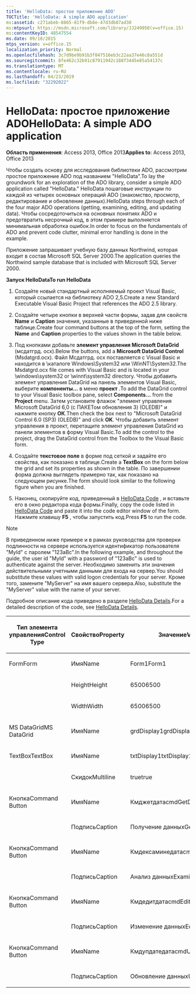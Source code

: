 ```yaml
---
title: 'HelloData: простое приложение ADO'
TOCTitle: 'HelloData: A simple ADO application'
ms:assetid: c271abeb-8865-81f9-db8e-47d3db87ad30
ms:mtpsurl: https://msdn.microsoft.com/library/JJ249950(v=office.15)
ms:contentKeyID: 48547554
ms.date: 09/18/2015
mtps_version: v=office.15
localization_priority: Normal
ms.openlocfilehash: 3c7d9be9b91b3f847516eb3c22aa37e46c8a551d
ms.sourcegitcommit: 8fe462c32b91c87911942c188f3445e85a54137c
ms.translationtype: MT
ms.contentlocale: ru-RU
ms.lasthandoff: 04/23/2019
ms.locfileid: "32292022"
---
```

# <a name="hellodata-a-simple-ado-application"></a><span data-ttu-id="5b991-102">HelloData: простое приложение ADO</span><span class="sxs-lookup"><span data-stu-id="5b991-102">HelloData: A simple ADO application</span></span>

<span data-ttu-id="5b991-103">**Область применения**: Access 2013, Office 2013</span><span class="sxs-lookup"><span data-stu-id="5b991-103">**Applies to**: Access 2013, Office 2013</span></span>

<span data-ttu-id="5b991-104">Чтобы создать основу для исследования библиотеки ADO, рассмотрим простое приложение ADO под названием "HelloData".</span><span class="sxs-lookup"><span data-stu-id="5b991-104">To lay the groundwork for an exploration of the ADO library, consider a simple ADO application called "HelloData."</span></span> <span data-ttu-id="5b991-105">HelloData пошаговые инструкции по каждой из четырех основных операций ADO (знакомство, просмотр, редактирование и обновление данных).</span><span class="sxs-lookup"><span data-stu-id="5b991-105">HelloData steps through each of the four major ADO operations (getting, examining, editing, and updating data).</span></span> <span data-ttu-id="5b991-106">Чтобы сосредоточиться на основных понятиях ADO и предотвратить несрочный код, в этом примере выполняется минимальная обработка ошибок.</span><span class="sxs-lookup"><span data-stu-id="5b991-106">In order to focus on the fundamentals of ADO and prevent code clutter, minimal error handling is done in the example.</span></span>

<span data-ttu-id="5b991-107">Приложение запрашивает учебную базу данных Northwind, которая входит в состав Microsoft SQL Server 2000.</span><span class="sxs-lookup"><span data-stu-id="5b991-107">The application queries the Northwind sample database that is included with Microsoft SQL Server 2000.</span></span>

<span data-ttu-id="5b991-108">**Запуск HelloData**</span><span class="sxs-lookup"><span data-stu-id="5b991-108">**To run HelloData**</span></span>

1.  <span data-ttu-id="5b991-109">Создайте новый стандартный исполняемый проект Visual Basic, который ссылается на библиотеку ADO 2,5.</span><span class="sxs-lookup"><span data-stu-id="5b991-109">Create a new Standard Executable Visual Basic Project that references the ADO 2.5 library.</span></span>

2.  <span data-ttu-id="5b991-110">Создайте четыре кнопки в верхней части формы, задав для свойств **Name** и **Caption** значения, указанные в приведенной ниже таблице.</span><span class="sxs-lookup"><span data-stu-id="5b991-110">Create four command buttons at the top of the form, setting the **Name** and **Caption** properties to the values shown in the table below.</span></span>

3.  <span data-ttu-id="5b991-111">Под кнопками добавьте **элемент управления Microsoft DataGrid** (мсдатгрд. ocx).</span><span class="sxs-lookup"><span data-stu-id="5b991-111">Below the buttons, add a **Microsoft DataGrid Control** (Msdatgrd.ocx).</span></span> <span data-ttu-id="5b991-112">Файл Мсдатгрд. ocx поставляется с Visual Basic и находится в \\каталоге Windows\\System32 или \\WinNT\\System32.</span><span class="sxs-lookup"><span data-stu-id="5b991-112">The Msdatgrd.ocx file comes with Visual Basic and is located in your \\windows\\system32 or \\winnt\\system32 directory.</span></span> <span data-ttu-id="5b991-113">Чтобы добавить элемент управления DataGrid на панель элементов Visual Basic, выберите **компоненты...** в меню **проект** .</span><span class="sxs-lookup"><span data-stu-id="5b991-113">To add the DataGrid control to your Visual Basic toolbox pane, select **Components...** from the **Project** menu.</span></span> <span data-ttu-id="5b991-114">Затем установите флажок "элемент управления Microsoft DataGrid 6,0 (с ПАКЕТом обновления 3) (OLEDB)" и нажмите кнопку **ОК**.</span><span class="sxs-lookup"><span data-stu-id="5b991-114">Then check the box next to "Microsoft DataGrid Control 6.0 (SP3) (OLEDB)" and click **OK**.</span></span> <span data-ttu-id="5b991-115">Чтобы добавить элемент управления в проект, перетащите элемент управления DataGrid из панели элементов в форму Visual Basic.</span><span class="sxs-lookup"><span data-stu-id="5b991-115">To add the control to the project, drag the DataGrid control from the Toolbox to the Visual Basic form.</span></span>

4.  <span data-ttu-id="5b991-116">Создайте **текстовое поле** в форме под сеткой и задайте его свойства, как показано в таблице.</span><span class="sxs-lookup"><span data-stu-id="5b991-116">Create a **TextBox** on the form below the grid and set its properties as shown in the table.</span></span> <span data-ttu-id="5b991-117">По завершении форма должна выглядеть примерно так, как показано на следующем рисунке.</span><span class="sxs-lookup"><span data-stu-id="5b991-117">The form should look similar to the following figure when you are finished.</span></span>

5.  <span data-ttu-id="5b991-118">Наконец, скопируйте код, приведенный в [HelloData Code](hellodata-code.md) , и вставьте его в окно редактора кода формы.</span><span class="sxs-lookup"><span data-stu-id="5b991-118">Finally, copy the code listed in [HelloData Code](hellodata-code.md) and paste it into the code editor window of the form.</span></span> <span data-ttu-id="5b991-119">Нажмите клавишу **F5** , чтобы запустить код.</span><span class="sxs-lookup"><span data-stu-id="5b991-119">Press **F5** to run the code.</span></span>

> [!NOTE]
> <span data-ttu-id="5b991-120">В приведенном ниже примере и в рамках руководства для проверки подлинности на сервере используется идентификатор пользователя "MyId" с паролем "123aBc".</span><span class="sxs-lookup"><span data-stu-id="5b991-120">In the following example, and throughout the guide, the user id "MyId" with a password of "123aBc" is used to authenticate against the server.</span></span> <span data-ttu-id="5b991-121">Необходимо заменить эти значения действительными учетными данными для входа на сервер.</span><span class="sxs-lookup"><span data-stu-id="5b991-121">You should substitute these values with valid logon credentials for your server.</span></span> <span data-ttu-id="5b991-122">Кроме того, замените "MyServer" на имя вашего сервера.</span><span class="sxs-lookup"><span data-stu-id="5b991-122">Also, substitute the "MyServer" value with the name of your server.</span></span>

<span data-ttu-id="5b991-123">Подробное описание кода приведено в разделе [HelloData Details](hellodata-details.md).</span><span class="sxs-lookup"><span data-stu-id="5b991-123">For a detailed description of the code, see [HelloData Details](hellodata-details.md).</span></span>

<table>
<colgroup>
<col style="width: 33%" />
<col style="width: 33%" />
<col style="width: 33%" />
</colgroup>
<thead>
<tr class="header">
<th><p><span data-ttu-id="5b991-124">Тип элемента управления</span><span class="sxs-lookup"><span data-stu-id="5b991-124">Control Type</span></span></p></th>
<th><p><span data-ttu-id="5b991-125">Свойство</span><span class="sxs-lookup"><span data-stu-id="5b991-125">Property</span></span></p></th>
<th><p><span data-ttu-id="5b991-126">Значение</span><span class="sxs-lookup"><span data-stu-id="5b991-126">Value</span></span></p></th>
</tr>
</thead>
<tbody>
<tr class="odd">
<td><p><span data-ttu-id="5b991-127">Form</span><span class="sxs-lookup"><span data-stu-id="5b991-127">Form</span></span></p></td>
<td><p><span data-ttu-id="5b991-128">Имя</span><span class="sxs-lookup"><span data-stu-id="5b991-128">Name</span></span></p></td>
<td><p><span data-ttu-id="5b991-129">Form1</span><span class="sxs-lookup"><span data-stu-id="5b991-129">Form1</span></span></p></td>
</tr>
<tr class="even">
<td><p><br />
</p></td>
<td><p><span data-ttu-id="5b991-130">Height</span><span class="sxs-lookup"><span data-stu-id="5b991-130">Height</span></span></p></td>
<td><p><span data-ttu-id="5b991-131">6500</span><span class="sxs-lookup"><span data-stu-id="5b991-131">6500</span></span></p></td>
</tr>
<tr class="odd">
<td><p><br />
</p></td>
<td><p><span data-ttu-id="5b991-132">Width</span><span class="sxs-lookup"><span data-stu-id="5b991-132">Width</span></span></p></td>
<td><p><span data-ttu-id="5b991-133">6500</span><span class="sxs-lookup"><span data-stu-id="5b991-133">6500</span></span></p></td>
</tr>
<tr class="even">
<td><p><span data-ttu-id="5b991-134">MS DataGrid</span><span class="sxs-lookup"><span data-stu-id="5b991-134">MS DataGrid</span></span></p></td>
<td><p><span data-ttu-id="5b991-135">Имя</span><span class="sxs-lookup"><span data-stu-id="5b991-135">Name</span></span></p></td>
<td><p><span data-ttu-id="5b991-136">grdDisplay1</span><span class="sxs-lookup"><span data-stu-id="5b991-136">grdDisplay1</span></span></p></td>
</tr>
<tr class="odd">
<td><p><span data-ttu-id="5b991-137">TextBox</span><span class="sxs-lookup"><span data-stu-id="5b991-137">TextBox</span></span></p></td>
<td><p><span data-ttu-id="5b991-138">Имя</span><span class="sxs-lookup"><span data-stu-id="5b991-138">Name</span></span></p></td>
<td><p><span data-ttu-id="5b991-139">txtDisplay1</span><span class="sxs-lookup"><span data-stu-id="5b991-139">txtDisplay1</span></span></p></td>
</tr>
<tr class="even">
<td><p><br />
</p></td>
<td><p><span data-ttu-id="5b991-140">Скидок</span><span class="sxs-lookup"><span data-stu-id="5b991-140">Multiline</span></span></p></td>
<td><p><span data-ttu-id="5b991-141">true</span><span class="sxs-lookup"><span data-stu-id="5b991-141">true</span></span></p></td>
</tr>
<tr class="odd">
<td><p><span data-ttu-id="5b991-142">Кнопка</span><span class="sxs-lookup"><span data-stu-id="5b991-142">Command Button</span></span></p></td>
<td><p><span data-ttu-id="5b991-143">Имя</span><span class="sxs-lookup"><span data-stu-id="5b991-143">Name</span></span></p></td>
<td><p><span data-ttu-id="5b991-144">Кмджетдата</span><span class="sxs-lookup"><span data-stu-id="5b991-144">cmdGetData</span></span></p></td>
</tr>
<tr class="even">
<td><p><br />
</p></td>
<td><p><span data-ttu-id="5b991-145">Подпись</span><span class="sxs-lookup"><span data-stu-id="5b991-145">Caption</span></span></p></td>
<td><p><span data-ttu-id="5b991-146">Получение данных</span><span class="sxs-lookup"><span data-stu-id="5b991-146">Get Data</span></span></p></td>
</tr>
<tr class="odd">
<td><p><span data-ttu-id="5b991-147">Кнопка</span><span class="sxs-lookup"><span data-stu-id="5b991-147">Command Button</span></span></p></td>
<td><p><span data-ttu-id="5b991-148">Имя</span><span class="sxs-lookup"><span data-stu-id="5b991-148">Name</span></span></p></td>
<td><p><span data-ttu-id="5b991-149">Кмдексаминедата</span><span class="sxs-lookup"><span data-stu-id="5b991-149">cmdExamineData</span></span></p></td>
</tr>
<tr class="even">
<td><p><br />
</p></td>
<td><p><span data-ttu-id="5b991-150">Подпись</span><span class="sxs-lookup"><span data-stu-id="5b991-150">Caption</span></span></p></td>
<td><p><span data-ttu-id="5b991-151">Анализ данных</span><span class="sxs-lookup"><span data-stu-id="5b991-151">Examine Data</span></span></p></td>
</tr>
<tr class="odd">
<td><p><span data-ttu-id="5b991-152">Кнопка</span><span class="sxs-lookup"><span data-stu-id="5b991-152">Command Button</span></span></p></td>
<td><p><span data-ttu-id="5b991-153">Имя</span><span class="sxs-lookup"><span data-stu-id="5b991-153">Name</span></span></p></td>
<td><p><span data-ttu-id="5b991-154">Кмдедитдата</span><span class="sxs-lookup"><span data-stu-id="5b991-154">cmdEditData</span></span></p></td>
</tr>
<tr class="even">
<td><p><br />
</p></td>
<td><p><span data-ttu-id="5b991-155">Подпись</span><span class="sxs-lookup"><span data-stu-id="5b991-155">Caption</span></span></p></td>
<td><p><span data-ttu-id="5b991-156">Изменение данных</span><span class="sxs-lookup"><span data-stu-id="5b991-156">Edit Data</span></span></p></td>
</tr>
<tr class="odd">
<td><p><span data-ttu-id="5b991-157">Кнопка</span><span class="sxs-lookup"><span data-stu-id="5b991-157">Command Button</span></span></p></td>
<td><p><span data-ttu-id="5b991-158">Имя</span><span class="sxs-lookup"><span data-stu-id="5b991-158">Name</span></span></p></td>
<td><p><span data-ttu-id="5b991-159">Кмдупдатедата</span><span class="sxs-lookup"><span data-stu-id="5b991-159">cmdUpdateData</span></span></p></td>
</tr>
<tr class="even">
<td><p><br />
</p></td>
<td><p><span data-ttu-id="5b991-160">Подпись</span><span class="sxs-lookup"><span data-stu-id="5b991-160">Caption</span></span></p></td>
<td><p><span data-ttu-id="5b991-161">Обновление данных</span><span class="sxs-lookup"><span data-stu-id="5b991-161">Update Data</span></span></p></td>
</tr>
</tbody>
</table>




